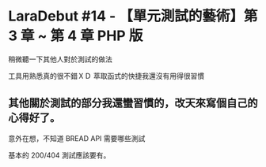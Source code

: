 # LaraDebut #14 - 【單元測試的藝術】第 3 章 ~ 第 4 章 PHP 版

稍微聽一下其他人對於測試的做法

工具用熟悉真的很不錯ＸＤ 萃取函式的快捷我還沒有用得很習慣

其他關於測試的部分我還蠻習慣的，改天來寫個自己的心得好了。
----

意外在想，不知道 BREAD API 需要哪些測試

基本的 200/404 測試應該要有。

